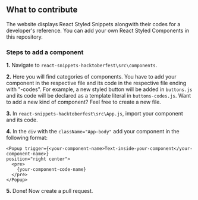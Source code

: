 ## What to contribute

The website displays React Styled Snippets alongwith their codes for a developer's reference. You can add your own React Styled Components in this repository.

### Steps to add a component

**1.** Navigate to `react-snippets-hacktoberfest\src\components`.

**2.** Here you will find categories of components. You have to add your component in the respective file and its code in the respective file ending with "-codes". For example, a new styled button will be added in `buttons.js` and its code will be declared as a template literal in `buttons-codes.js`.
Want to add a new kind of component? Feel free to create a new file.

**3.** In `react-snippets-hacktoberfest\src\App.js`, import your component and its code.

**4.** In the `div` with the `className="App-body"` add your component in the following format:
```
<Popup trigger={<your-component-name>Text-inside-your-component</your-component-name>} 
position="right center">
  <pre>
    {your-component-code-name}
  </pre>
</Popup>
```

**5.** Done! Now create a pull request.

